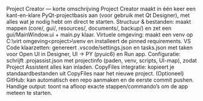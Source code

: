 Project Creator — korte omschrijving
Project Creator maakt in één keer een kant-en-klare PyQt-projectbasis aan (voor gebruik met Qt Designer), met alles wat je nodig hebt om direct te starten.
Structuur & bestanden: maakt mappen (core/, gui/, resources/, documents/, backup/) en zet een gui/MainWindow.ui + main.py klaar.
Virtuele omgeving: maakt een venv op C:\virt omgeving\<project>\venv en installeert de pinned requirements.
VS Code klaarzetten: genereert .vscode/settings.json en tasks.json met taken voor Open UI in Designer, UI → PY (pyuic6) en Run app.
Configuratie: schrijft .projassist.json met projectinfo (paden, venv, scripts, UI-map), zodat Project Assistent alles kan inladen.
CopyFiles integratie: kopieert je standaardbestanden uit CopyFiles naar het nieuwe project.
(Optioneel) GitHub: kan automatisch een repo aanmaken en de eerste commit pushen.
Handige output: toont na afloop exacte stappen/commando’s om de app meteen te starten.